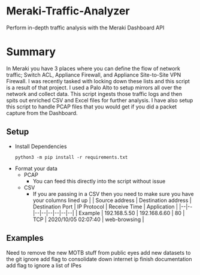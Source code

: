 # Meraki-Traffic-Analyzer
Perform in-depth traffic analysis with the Meraki Dashboard API

# Summary
In Meraki you have 3 places where you can define the flow of network traffic; Switch ACL, Appliance Firewall, and Appliance Site-to-Site VPN Firewall. I was recently tasked with locking down these lists and this script is a result of that project. I used a Palo Alto to setup mirrors all over the network and collect data. This script ingests those traffic logs and then spits out enriched CSV and Excel files for further analysis. I have also setup this script to handle PCAP files that you would get if you did a packet capture from the Dashboard.  

## Setup
 * Install Dependencies
    ```
    python3 -m pip install -r requirements.txt
    ```
 * Format your data
    - PCAP
        - You can feed this directly into the script without issue
    - CSV
        - If you are passing in a CSV then you need to make sure you have your columns lined up
        |  | Source address | Destination address | Destination Port | IP Protocol | Receive Time | Application |
        |--|--|--|--|--|--|--|--|
        | Example | 192.168.5.50 | 192.168.6.60 | 80 | TCP | 2020/10/05 02:07:40 | web-browsing | 
     
## Examples
Need to remove the new MOTB stuff from public eyes
add new datasets to the git ignore 
add flag to consolidate down internet ip
finish documentation 
add flag to ignore a list of IPes 